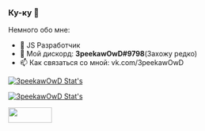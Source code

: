 ### Ку-ку 👋

Немного обо мне:

- 🔭 JS Разработчик
- 💬 Мой дискорд: **3peekawOwD#9798**(Захожу редко)
- 📫 Как связаться со мной: vk.com/3peekawOwD

[![3peekawOwD Stat's](https://github-readme-stats.vercel.app/api?username=3peekawOwD&show_icons=true&hide_border=true)](https://vk.com/3peekawOwD)

[![3peekawOwD Stat's](https://github-readme-stats.vercel.app/api/top-langs/?username=3peekawOwD&layout=compact&count_private=true&hide_border=true)](https://vk.com/3peekawOwD)

<a href="https://lolz.guru/" title="Наш партнер | Форум социальной инженерии">
  <img src="https://lolz.guru/public/others2/small_2.gif" width="88" height="31" alt="">
</a>
